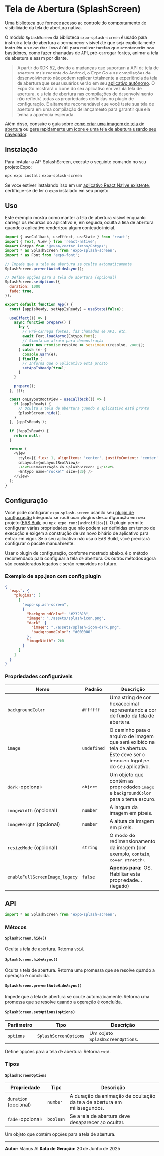 # Tela de Abertura (SplashScreen)

Uma biblioteca que fornece acesso ao controle do comportamento de visibilidade da tela de abertura nativa.

O módulo `SplashScreen` da biblioteca `expo-splash-screen` é usado para instruir a tela de abertura a permanecer visível até que seja explicitamente instruída a se ocultar. Isso é útil para realizar tarefas que acontecerão nos bastidores, como fazer chamadas de API, pré-carregar fontes, animar a tela de abertura e assim por diante.

> A partir do SDK 52, devido a mudanças que suportam a API de tela de abertura mais recente do Android, o Expo Go e as compilações de desenvolvimento não podem replicar totalmente a experiência da tela de abertura que seus usuários verão em seu [aplicativo autônomo](https://docs.expo.dev/workflow/building-your-app/). O Expo Go mostrará o ícone do seu aplicativo em vez da tela de abertura, e a tela de abertura nas compilações de desenvolvimento não refletirá todas as propriedades definidas no plugin de configuração. É altamente recomendável que você teste sua tela de abertura em uma compilação de lançamento para garantir que ela tenha a aparência esperada.

Além disso, consulte o guia sobre [como criar uma imagem de tela de abertura](https://docs.expo.dev/develop/user-interface/splash-screen-and-app-icon/) ou [gere rapidamente um ícone e uma tela de abertura usando seu navegador](https://www.canva.com/create/app-icons/).

## Instalação

Para instalar a API SplashScreen, execute o seguinte comando no seu projeto Expo:

```bash
npx expo install expo-splash-screen
```

Se você estiver instalando isso em um [aplicativo React Native existente](https://reactnative.dev/docs/integration-with-existing-apps), certifique-se de ter o `expo` instalado em seu projeto.

## Uso

Este exemplo mostra como manter a tela de abertura visível enquanto carrega os recursos do aplicativo e, em seguida, oculta a tela de abertura quando o aplicativo renderizou algum conteúdo inicial.

```javascript
import { useCallback, useEffect, useState } from 'react';
import { Text, View } from 'react-native';
import Entypo from '@expo/vector-icons/Entypo';
import * as SplashScreen from 'expo-splash-screen';
import * as Font from 'expo-font';

// Impede que a tela de abertura se oculte automaticamente
SplashScreen.preventAutoHideAsync();

// Define opções para a tela de abertura (opcional)
SplashScreen.setOptions({
  duration: 1000,
  fade: true,
});

export default function App() {
  const [appIsReady, setAppIsReady] = useState(false);

  useEffect(() => {
    async function prepare() {
      try {
        // Pré-carrega fontes, faz chamadas de API, etc.
        await Font.loadAsync(Entypo.font);
        // Simula um atraso para demonstração
        await new Promise(resolve => setTimeout(resolve, 2000));
      } catch (e) {
        console.warn(e);
      } finally {
        // Informa que o aplicativo está pronto
        setAppIsReady(true);
      }
    }

    prepare();
  }, []);

  const onLayoutRootView = useCallback(() => {
    if (appIsReady) {
      // Oculta a tela de abertura quando o aplicativo está pronto
      SplashScreen.hide();
    }
  }, [appIsReady]);

  if (!appIsReady) {
    return null;
  }

  return (
    <View
      style={{ flex: 1, alignItems: 'center', justifyContent: 'center' }}
      onLayout={onLayoutRootView}>
      <Text>Demonstração da SplashScreen! 👋</Text>
      <Entypo name="rocket" size={30} />
    </View>
  );
}
```

## Configuração

Você pode configurar `expo-splash-screen` usando seu [plugin de configuração](https://docs.expo.dev/guides/config-plugins/) integrado se você usar plugins de configuração em seu projeto ([EAS Build](https://docs.expo.dev/build/introduction/) ou `npx expo run:[android|ios]`). O plugin permite configurar várias propriedades que não podem ser definidas em tempo de execução e exigem a construção de um novo binário de aplicativo para entrar em vigor. Se o seu aplicativo não usa o EAS Build, você precisará configurar o pacote manualmente.

Usar o plugin de configuração, conforme mostrado abaixo, é o método recomendado para configurar a tela de abertura. Os outros métodos agora são considerados legados e serão removidos no futuro.

### Exemplo de app.json com config plugin

```json
{
  "expo": {
    "plugins": [
      [
        "expo-splash-screen",
        {
          "backgroundColor": "#232323",
          "image": "./assets/splash-icon.png",
          "dark": {
            "image": "./assets/splash-icon-dark.png",
            "backgroundColor": "#000000"
          },
          "imageWidth": 200
        }
      ]
    ]
  }
}
```

### Propriedades configuráveis

| Nome | Padrão | Descrição |
| --- | --- | --- |
| `backgroundColor` | `#ffffff` | Uma string de cor hexadecimal representando a cor de fundo da tela de abertura. |
| `image` | `undefined` | O caminho para o arquivo de imagem que será exibido na tela de abertura. Este deve ser o ícone ou logotipo do seu aplicativo. |
| `dark` (opcional) | `object` | Um objeto que contém as propriedades `image` e `backgroundColor` para o tema escuro. |
| `imageWidth` (opcional) | `number` | A largura da imagem em pixels. |
| `imageHeight` (opcional) | `number` | A altura da imagem em pixels. |
| `resizeMode` (opcional) | `string` | O modo de redimensionamento da imagem (por exemplo, `contain`, `cover`, `stretch`). |
| `enableFullScreenImage_legacy` | `false` | **Apenas para:** iOS. Habilitar esta propriedade... (legado) |

## API

```javascript
import * as SplashScreen from 'expo-splash-screen';
```

### Métodos

#### `SplashScreen.hide()`

Oculta a tela de abertura. Retorna `void`.

#### `SplashScreen.hideAsync()`

Oculta a tela de abertura. Retorna uma promessa que se resolve quando a operação é concluída.

#### `SplashScreen.preventAutoHideAsync()`

Impede que a tela de abertura se oculte automaticamente. Retorna uma promessa que se resolve quando a operação é concluída.

#### `SplashScreen.setOptions(options)`

| Parâmetro | Tipo | Descrição |
| --- | --- | --- |
| `options` | `SplashScreenOptions` | Um objeto `SplashScreenOptions`. |

Define opções para a tela de abertura. Retorna `void`.

### Tipos

#### `SplashScreenOptions`

| Propriedade | Tipo | Descrição |
| --- | --- | --- |
| `duration` (opcional) | `number` | A duração da animação de ocultação da tela de abertura em milissegundos. |
| `fade` (opcional) | `boolean` | Se a tela de abertura deve desaparecer ao ocultar. |

Um objeto que contém opções para a tela de abertura.

---

**Autor:** Manus AI
**Data de Geração:** 20 de Junho de 2025

